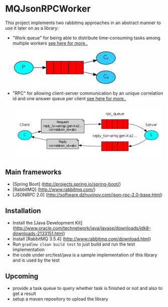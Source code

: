 # MQJsonRPCWorker

This project implements two rabbitmq approaches in an abstract manner to use it later on as a library:

* "Work queue" for being able to distribute time-consuming tasks among multiple workers [see here for more..](http://www.rabbitmq.com/tutorials/tutorial-two-java.html)

  ![RabbitMQ-Work queue](/images/rabbitmq-worker.png)
* "RPC" for allowing client-server communication by an unique correlation id and one answer queue per client [see here for more..](http://www.rabbitmq.com/tutorials/tutorial-six-java.html)

  ![RabbitMQ-RPC](/images/rabbitmq-rpc.png)

## Main frameworks
* [Spring Boot] (http://projects.spring.io/spring-boot/)
* [RabbitMQ] (http://www.rabbitmq.com/)
* [JSONRPC 2.0] (http://software.dzhuvinov.com/json-rpc-2.0-base.html)

## Installation
* Install the [Java Development Kit] (http://www.oracle.com/technetwork/java/javase/downloads/jdk8-downloads-2133151.html)
* Install [RabbitMQ 3.5.4] (http://www.rabbitmq.com/download.html)
* Run `gradlew clean build test` to just build and run the test implementation
* the code under src/test/java is a sample implementation of this library and is used by the test

## Upcoming
* provide a task queue to query whether task is finished or not and also to get a result
* setup a maven repository to upload the library